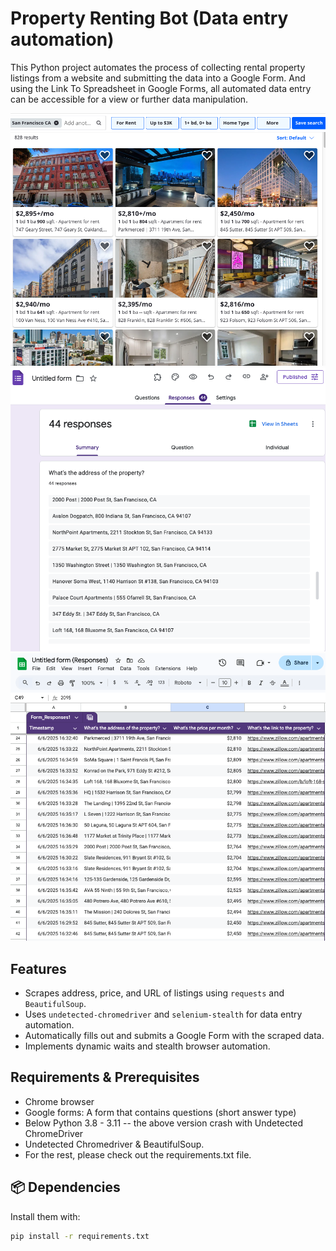 # Property Renting Bot (Data entry automation)

This Python project automates the process of collecting rental property listings from a website and submitting the data into a Google Form.
And using the Link To Spreadsheet in Google Forms, all automated data entry can be accessible for a view or further data manipulation.

![](assets/target%20website%20for%20scraping.png)
![](assets/google_forms_auto_data_entry_demo.png)
![](assets/spreadsheet_result_demo.png)


## Features

- Scrapes address, price, and URL of listings using `requests` and `BeautifulSoup`.
- Uses `undetected-chromedriver` and `selenium-stealth` for data entry automation.
- Automatically fills out and submits a Google Form with the scraped data.
- Implements dynamic waits and stealth browser automation.

## Requirements & Prerequisites
- Chrome browser 
- Google forms: A form that contains questions (short answer type)
- Below Python 3.8 - 3.11 -- the above version crash with Undetected ChromeDriver
- Undetected Chromedriver & BeautifulSoup.
- For the rest, please check out the requirements.txt file.

## 📦 Dependencies

Install them with:

```bash
pip install -r requirements.txt
